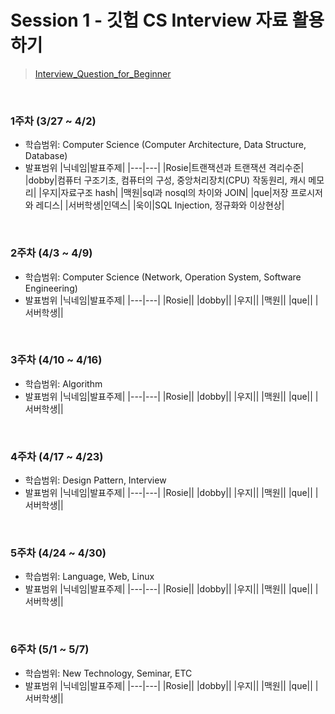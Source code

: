 # Session 1 - 깃헙 CS Interview 자료 활용하기

> [Interview_Question_for_Beginner](https://github.com/gyoogle/tech-interview-for-developer)

</br>

### 1주차 (3/27 ~ 4/2)

- 학습범위: Computer Science (Computer Architecture, Data Structure, Database)
- 발표범위
  |닉네임|발표주제|
  |---|---|
  |Rosie|트랜잭션과 트랜잭션 격리수준|
  |dobby|컴퓨터 구조기초, 컴퓨터의 구성, 중앙처리장치(CPU) 작동원리, 캐시 메모리|
  |우지|자료구조 hash|
  |맥원|sql과 nosql의 차이와 JOIN|
  |que|저장 프로시저와 레디스|
  |서버학생|인덱스|
  |욱이|SQL Injection, 정규화와 이상현상|

</br>

### 2주차 (4/3 ~ 4/9)

- 학습범위: Computer Science (Network, Operation System, Software Engineering)
- 발표범위
  |닉네임|발표주제|
  |---|---|
  |Rosie||
  |dobby||
  |우지||
  |맥원||
  |que||
  |서버학생||

</br>
 
### 3주차 (4/10 ~ 4/16)
+ 학습범위: Algorithm
+ 발표범위
  |닉네임|발표주제|
  |---|---|
  |Rosie||
  |dobby||
  |우지||
  |맥원||
  |que||
  |서버학생||
 
</br>
 
### 4주차 (4/17 ~ 4/23)
+ 학습범위: Design Pattern, Interview
+ 발표범위
  |닉네임|발표주제|
  |---|---|
  |Rosie||
  |dobby||
  |우지||
  |맥원||
  |que||
  |서버학생||
 
</br>
 
### 5주차 (4/24 ~ 4/30)
+ 학습범위: Language, Web, Linux
+ 발표범위
  |닉네임|발표주제|
  |---|---|
  |Rosie||
  |dobby||
  |우지||
  |맥원||
  |que||
  |서버학생||
  
</br>

### 6주차 (5/1 ~ 5/7)

- 학습범위: New Technology, Seminar, ETC
- 발표범위
  |닉네임|발표주제|
  |---|---|
  |Rosie||
  |dobby||
  |우지||
  |맥원||
  |que||
  |서버학생||
